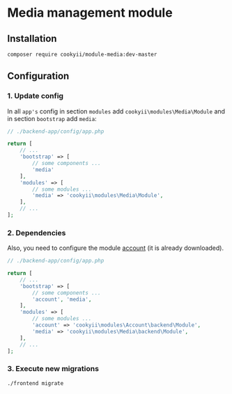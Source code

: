 Media management module
=======================

Installation
------------

```bash
composer require cookyii/module-media:dev-master
```

Configuration
-------------

### 1. Update config
In all `app's` config 
in section `modules` add `cookyii\modules\Media\Module`
and in section `bootstrap` add `media`:
```php
// ./backend-app/config/app.php

return [
    // ...
    'bootstrap' => [
        // some components ...
        'media'
    ],
    'modules' => [
        // some modules ...
        'media' => 'cookyii\modules\Media\Module',
    ],
    // ...
];
```

### 2. Dependencies
Also, you need to configure the module [account](https://github.com/cookyii/module-account) (it is already downloaded).

```php
// ./backend-app/config/app.php

return [
    // ...
    'bootstrap' => [
        // some components ...
        'account', 'media',
    ],
    'modules' => [
        // some modules ...
        'account' => 'cookyii\modules\Account\backend\Module',
        'media' => 'cookyii\modules\Media\backend\Module',
    ],
    // ...
];
```

### 3. Execute new migrations
```bash
./frontend migrate
```
